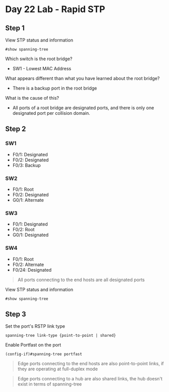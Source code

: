 # Day 22 Lab - Rapid STP

## Step 1

View STP status and information

```
#show spanning-tree
```

Which switch is the root bridge?

- SW1 - Lowest MAC Address

What appears different than what you have learned about the root bridge?

- There is a backup port in the root bridge

What is the cause of this?

- All ports of a root bridge are designated ports, and there is only one designated port per collision domain.

## Step 2

### SW1

- F0/1: Designated
- F0/2: Designated
- F0/3: Backup

### SW2

- F0/1: Root
- F0/2: Designated
- G0/1: Alternate

### SW3

- F0/1: Designated
- F0/2: Root
- G0/1: Designated

### SW4

- F0/1: Root
- F0/2: Alternate
- F0/24: Designated

> All ports connecting to the end hosts are all designated ports

View STP status and information

```
#show spanning-tree
```

## Step 3

Set the port's RSTP link type

```
spanning-tree link-type {point-to-point | shared}
```

Enable Portfast on the port

```
(config-if)#spanning-tree portfast
```

> Edge ports connecting to the end hosts are also point-to-point links, if they are operating at full-duplex mode

> Edge ports connecting to a hub are also shared links, the hub doesn't exist in terms of spanning-tree
